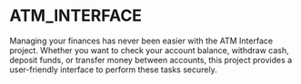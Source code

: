 # ATM_INTERFACE
Managing your finances has never been easier with the ATM Interface project. Whether you want to check your account balance, withdraw cash, deposit funds, or transfer money between accounts, this project provides a user-friendly interface to perform these tasks securely.
